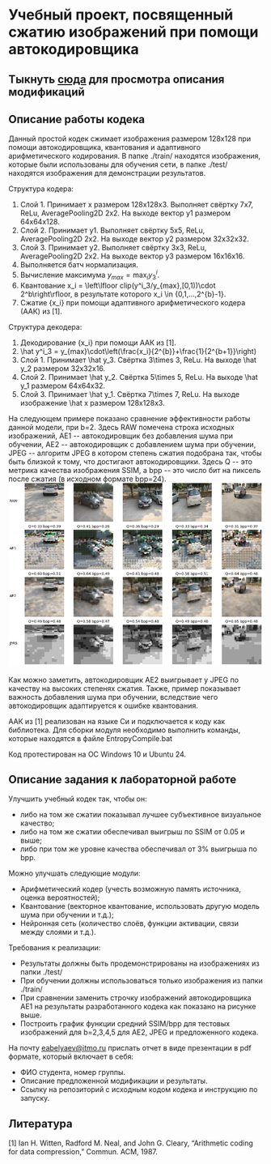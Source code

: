 # Учебный проект, посвященный сжатию изображений при помощи автокодировщика

## Тыкнуть [сюда](new_readme.md) для просмотра описания модификаций 
## Описание работы кодека
Данный простой кодек сжимает изображения размером 128x128 при помощи автокодировщика, квантования и адаптивного арифметического кодирования.
В папке ./train/ находятся изображения, которые были использованы для обучения сети, в папке ./test/ находятся изображения для демонстрации результатов.

Структура кодера:
1. Слой 1. Принимает x размером 128x128x3. Выполняет свёртку 7x7, ReLu, AveragePooling2D 2x2. На выходе вектор y1 размером 64x64x128.
2. Слой 2. Принимает y1. Выполняет свёртку 5x5, ReLu, AveragePooling2D 2x2. На выходе вектор y2 размером 32x32x32.
3. Слой 3. Принимает y2. Выполняет свёртку 3x3, ReLu, AveragePooling2D 2x2. На выходе вектор y3 размером 16x16x16.
4. Выполняется батч нормализация.
5. Вычисление максимума $y_{max} = \max_i{y^i_3}$.
6. Квантование x_i = \left\lfloor clip(y^i_3/y_{max},[0,1))\cdot 2^b\right\rfloor, в результате которого x_i \in \{0,1,...,2^{b}-1\}.
7. Сжатие {x_i} при помощи адаптивного арифметического кодера (ААК) из [1].

Структура декодера:
1. Декодирование {x_i} при помощи АAК из [1].
2. \hat y^i_3 = y_{max}\cdot\left(\frac{x_i}{2^{b}}+\frac{1}{2^{b+1}}\right)
3. Слой 1. Принимает \hat y_3. Свёртка 3\times 3, ReLu. На выходе  \hat y_2 размером 32x32x16.
4. Слой 2. Принимает \hat y_2. Свёртка 5\times 5, ReLu. На выходе  \hat y_1 размером 64x64x32.
4. Слой 3. Принимает \hat y_1. Свёртка 7\times 7, ReLu. На выходе  изображение \hat x размером 128x128x3.

На следующем примере показано сравнение эффективности работы данной модели, при b=2. Здесь RAW помечена строка исходных изображений,
AE1 -- автокодировщик без добавления шума при обучении, AE2 -- автокодировщик c добавлением шума при обучении,
JPEG -- алгоритм JPEG в котором степень сжатия подобрана так, чтобы быть близкой к тому, что достигают автокодировщики.
Здесь Q -- это метрика качества изображения SSIM, а bpp -- это число бит на пиксель после сжатия (в исходном формате bpp=24).
![Обучения c добавлением шума. Epoch=3000](./doc/AI_Epoch3000_Noisebt3.png)

Как можно заметить, автокодировщик AE2 выигрывает у JPEG по качеству на высоких степенях сжатия.  Также, пример показывает
важность добавления шума при обучении, вследствие чего автокодировщик адаптируется к ошибке квантования.

ААК из [1] реализован на языке Си и подключается к коду как библиотека. Для сборки модуля необходимо выполнить команды, которые находятся в файле
EntropyCompile.bat

Код протестирован на OC Windows 10 и Ubuntu 24.

## Описание задания к лабораторной работе
Улучшить учебный кодек так, чтобы он:
- либо на том же сжатии показывал лучшее субъективное визуальное качество; 
- либо на том же сжатии обеспечивал выигрыш по SSIM от 0.05 и выше;
- либо при том же уровне качества обеспечивал от 3\% выигрыша по bpp.

Можно улучшать следующие модули:
- Арифметический кодер (учесть возможную память источника, оценка вероятностей); 
- Квантование (векторное квантование, использовать другую модель шума при обучении и т.д.);
- Нейронная сеть (количество слоёв, функции активации, связи между слоями и т.д.).

Требования к реализации:
- Результаты должны быть продемонстрированы на изображениях из папки ./test/
- При обучении должны использоваться только изображения из папки ./train/
- При сравнении заменить строчку изображений автокодировщика AE1 на результаты разработанного кодека как показано на рисунке выше.
- Построить график функции средний SSIM/bpp для тестовых изображений для b=2,3,4,5 для AE2, JPEG и предложенного кодека.

На почту eabelyaev@itmo.ru прислать отчет в виде презентации в pdf формате, который включает в себя:
- ФИО студента, номер группы.
- Описание предложенной модификации и результаты.
- Ссылку на репозиторий с исходным кодом кодека и инструкцию по запуску.

## Литература
[1] Ian H. Witten, Radford M. Neal, and John G. Cleary, “Arithmetic coding for data compression,” Commun. ACM, 1987.